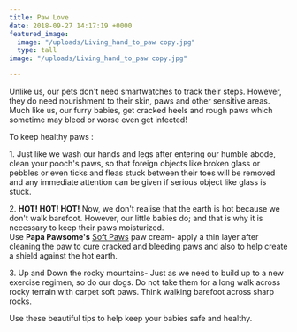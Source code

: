 ```yaml
---
title: Paw Love
date: 2018-09-27 14:17:19 +0000
featured_image:
  image: "/uploads/Living_hand_to_paw copy.jpg"
  type: tall
image: "/uploads/Living_hand_to_paw copy.jpg"

---
```

Unlike us, our pets don't need smartwatches to track their steps. However, they do need nourishment to their skin, paws and other sensitive areas. Much like us, our furry babies, get cracked heels and rough paws which sometime may bleed or worse even get infected!

  
To keep healthy paws :

1\. Just like we wash our hands and legs after entering our humble abode, clean your pooch's paws, so that foreign objects like broken glass or pebbles or even ticks and fleas stuck between their toes will be removed and any immediate attention can be given if serious object like glass is stuck.

2\. **HOT! HOT! HOT!** Now, we don't realise that the earth is hot because we don't walk barefoot. However, our little babies do; and that is why it is necessary to keep their paws moisturized.  
Use **Papa Pawsome's** [Soft Paws](https://pawsindia.com/collections/dog/products/soft-paws-1 "Soft Paws") paw cream- apply a thin layer after cleaning the paw to cure cracked and bleeding paws and also to help create a shield against the hot earth.

3\. Up and Down the rocky mountains- Just as we need to build up to a new exercise regimen, so do our dogs. Do not take them for a long walk across rocky terrain with carpet soft paws. Think walking barefoot across sharp rocks.

Use these beautiful tips to help keep your babies safe and healthy.
